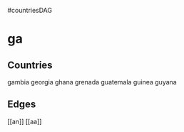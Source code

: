 #countriesDAG
# ga

## Countries
gambia
georgia
ghana
grenada
guatemala
guinea
guyana

## Edges
[[an]]
[[aa]]
